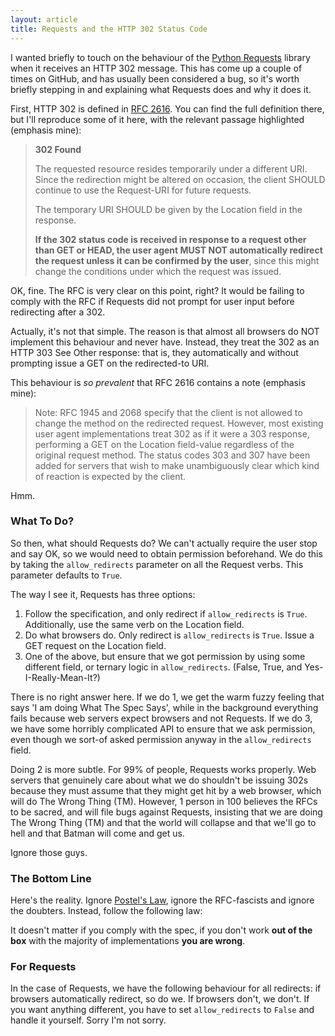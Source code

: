 ```yaml
---
layout: article
title: Requests and the HTTP 302 Status Code
---
```


I wanted briefly to touch on the behaviour of the
[Python Requests](http://python-requests.org/) library when it receives an HTTP
302 message. This has come up a couple of times on GitHub, and has usually been
considered a bug, so it's worth briefly stepping in and explaining what
Requests does and why it does it.

First, HTTP 302 is defined in
[RFC 2616](http://pretty-rfc.herokuapp.com/RFC2616#status.302). You can find
the full definition there, but I'll reproduce some of it here, with the
relevant passage highlighted (emphasis mine):

> **302 Found**
>
> The requested resource resides temporarily under a different URI. Since the
> redirection might be altered on occasion, the client SHOULD continue to use
> the Request-URI for future requests.
>
> The temporary URI SHOULD be given by the Location field in the response.
>
> **If the 302 status code is received in response to a request other than GET
> or HEAD, the user agent MUST NOT automatically redirect the request unless it
> can be confirmed by the user**, since this might change the conditions under
> which the request was issued.

OK, fine. The RFC is very clear on this point, right? It would be failing to
comply with the RFC if Requests did not prompt for user input before
redirecting after a 302.

Actually, it's not that simple. The reason is that almost all browsers do NOT
implement this behaviour and never have. Instead, they treat the 302 as an HTTP
303 See Other response: that is, they automatically and without prompting issue
a GET on the redirected-to URI.

This behaviour is _so prevalent_ that RFC 2616 contains a note (emphasis mine):

> Note: RFC 1945 and 2068 specify that the client is not allowed to change the
> method on the redirected request. However, most existing user agent
> implementations treat 302 as if it were a 303 response, performing a GET on
> the Location field-value regardless of the original request method. The
> status codes 303 and 307 have been added for servers that wish to make
> unambiguously clear which kind of reaction is expected by the client.

Hmm.

### What To Do?

So then, what should Requests do? We can't actually require the user stop and
say OK, so we would need to obtain permission beforehand. We do this by taking
the `allow_redirects` parameter on all the Request verbs. This parameter
defaults to `True`.

The way I see it, Requests has three options:

1. Follow the specification, and only redirect if `allow_redirects` is `True`.
   Additionally, use the same verb on the Location field.
2. Do what browsers do. Only redirect is `allow_redirects` is `True`. Issue a
   GET request on the Location field.
3. One of the above, but ensure that we got permission by using some different
   field, or ternary logic in `allow_redirects`. (False, True, and
   Yes-I-Really-Mean-It?)

There is no right answer here. If we do 1, we get the warm fuzzy feeling that
says 'I am doing What The Spec Says', while in the background everything fails
because web servers expect browsers and not Requests. If we do 3, we have some
horribly complicated API to ensure that we ask permission, even though we
sort-of asked permission anyway in the `allow_redirects` field.

Doing 2 is more subtle. For 99% of people, Requests works properly. Web servers
that genuinely care about what we do shouldn't be issuing 302s because they
must assume that they might get hit by a web browser, which will do The Wrong
Thing (TM). However, 1 person in 100 believes the RFCs to be sacred, and will
file bugs against Requests, insisting that we are doing The Wrong Thing (TM)
and that the world will collapse and that we'll go to hell and that Batman will
come and get us.

Ignore those guys.

### The Bottom Line

Here's the reality. Ignore
[Postel's Law](http://en.wikipedia.org/wiki/Postel%27s_law), ignore the
RFC-fascists and ignore the doubters. Instead, follow the following law:

It doesn't matter if you comply with the spec, if you don't work **out of the
box** with the majority of implementations **you are wrong**.

### For Requests

In the case of Requests, we have the following behaviour for all redirects: if
browsers automatically redirect, so do we. If browsers don't, we don't. If you
want anything different, you have to set `allow_redirects` to `False` and
handle it yourself. Sorry I'm not sorry.
